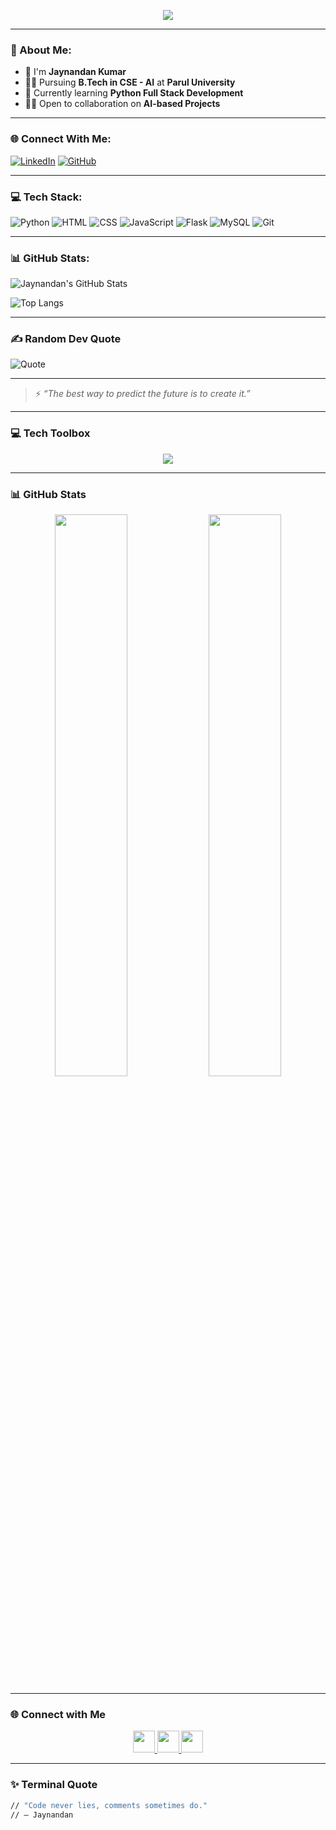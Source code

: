 <p align="center">
  <img src="https://readme-typing-svg.demolab.com/?lines=Hello,+I'm+Jaynandan+Kumar!;AI+Student+%7C+Python+Developer+%7C+Full+Stack+Learner&center=true&width=440&height=45&color=36BCF7&vCenter=true&size=22" />
</p>

---

### 💫 About Me:

- 👤 I'm **Jaynandan Kumar**
- 🧑‍🎓 Pursuing **B.Tech in CSE - AI** at **Parul University**
- 🍁 Currently learning **Python Full Stack Development**
- 👯‍♀️ Open to collaboration on **AI-based Projects**

---

### 🌐 Connect With Me:

[![LinkedIn](https://img.shields.io/badge/LinkedIn-blue?style=for-the-badge&logo=linkedin&logoColor=white)](https://linkedin.com/in/jaynandan777)
[![GitHub](https://img.shields.io/badge/GitHub-black?style=for-the-badge&logo=github&logoColor=white)](https://github.com/Jaynandan-kumar)

---

### 💻 Tech Stack:

![Python](https://img.shields.io/badge/Python-3670A0?style=for-the-badge&logo=python&logoColor=ffdd54)
![HTML](https://img.shields.io/badge/HTML5-E34F26?style=for-the-badge&logo=html5&logoColor=white)
![CSS](https://img.shields.io/badge/CSS-1572B6?style=for-the-badge&logo=css3&logoColor=white)
![JavaScript](https://img.shields.io/badge/JavaScript-F7DF1E?style=for-the-badge&logo=javascript&logoColor=black)
![Flask](https://img.shields.io/badge/Flask-000000?style=for-the-badge&logo=flask&logoColor=white)
![MySQL](https://img.shields.io/badge/MySQL-00758F?style=for-the-badge&logo=mysql&logoColor=white)
![Git](https://img.shields.io/badge/Git-F05032?style=for-the-badge&logo=git&logoColor=white)

---

### 📊 GitHub Stats:

![Jaynandan's GitHub Stats](https://github-readme-stats.vercel.app/api?username=Jaynandan-kumar&show_icons=true&theme=tokyonight)

![Top Langs](https://github-readme-stats.vercel.app/api/top-langs/?username=Jaynandan-kumar&layout=compact&theme=tokyonight)

---

### ✍️ Random Dev Quote

![Quote](https://quotes-github-readme.vercel.app/api?type=horizontal&theme=tokyonight)

---

> ⚡ *“The best way to predict the future is to create it.”*

---

### 💻 Tech Toolbox

<p align="center">
  <img src="https://skillicons.dev/icons?i=c,c++,java,python,html,css,bash,powershell,django,flask,mysql,sqlite,vercel,azure,figma,github,arduino" />
</p>

---

### 📊 GitHub Stats

<p align="center">
  <img src="https://github-readme-stats.vercel.app/api?username=jaynandan&show_icons=true&theme=tokyonight&border_radius=10" width="48%"/>
  <img src="https://github-readme-stats.vercel.app/api/top-langs/?username=jaynandan&layout=compact&theme=tokyonight&border_radius=10" width="48%"/>
</p>

---

### 🌐 Connect with Me

<p align="center">
  <a href="https://www.instagram.com/your_instagram/" target="_blank">
    <img src="https://img.icons8.com/fluency/48/instagram-new.png" width="35px"/>
  </a>
  <a href="https://www.linkedin.com/in/your_linkedin/" target="_blank">
    <img src="https://img.icons8.com/fluency/48/linkedin.png" width="35px"/>
  </a>
  <a href="mailto:jaynandan494@email.com">
    <img src="https://img.icons8.com/color/48/gmail.png" width="35px"/>
  </a>
</p>

---

### ✨ Terminal Quote

```bash
// "Code never lies, comments sometimes do."
// — Jaynandan

